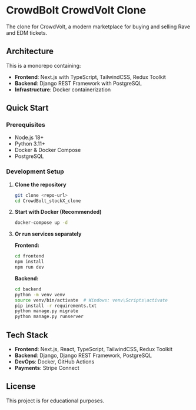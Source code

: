 # CrowdBolt CrowdVolt Clone

The clone for CrowdVolt, a modern marketplace for buying and selling Rave and EDM tickets.

## Architecture

This is a monorepo containing:
- **Frontend**: Next.js with TypeScript, TailwindCSS, Redux Toolkit
- **Backend**: Django REST Framework with PostgreSQL
- **Infrastructure**: Docker containerization

## Quick Start

### Prerequisites
- Node.js 18+
- Python 3.11+
- Docker & Docker Compose
- PostgreSQL

### Development Setup

1. **Clone the repository**
   ```bash
   git clone <repo-url>
   cd CrowdBolt_stockX_clone
   ```

2. **Start with Docker (Recommended)**
   ```bash
   docker-compose up -d
   ```

3. **Or run services separately**

   **Frontend:**
   ```bash
   cd frontend
   npm install
   npm run dev
   ```

   **Backend:**
   ```bash
   cd backend
   python -m venv venv
   source venv/bin/activate  # Windows: venv\Scripts\activate
   pip install -r requirements.txt
   python manage.py migrate
   python manage.py runserver
   ```

## Tech Stack

- **Frontend**: Next.js, React, TypeScript, TailwindCSS, Redux Toolkit
- **Backend**: Django, Django REST Framework, PostgreSQL
- **DevOps**: Docker, GitHub Actions
- **Payments**: Stripe Connect

## License

This project is for educational purposes.
